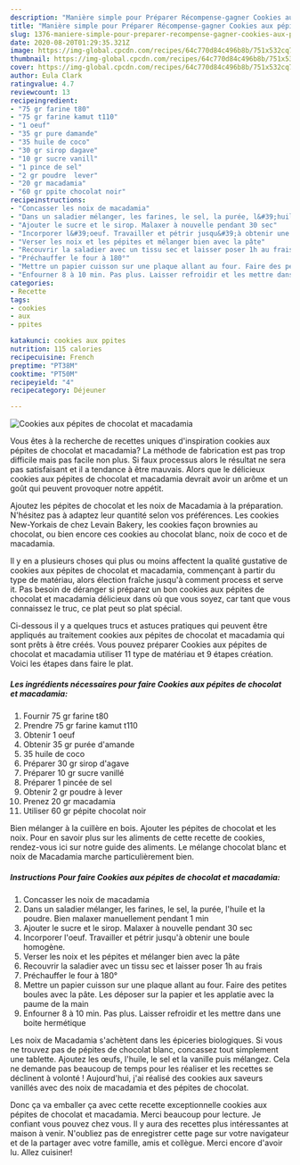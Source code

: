 ```yaml
---
description: "Manière simple pour Préparer Récompense-gagner Cookies aux pépites de chocolat et macadamia"
title: "Manière simple pour Préparer Récompense-gagner Cookies aux pépites de chocolat et macadamia"
slug: 1376-maniere-simple-pour-preparer-recompense-gagner-cookies-aux-pepites-de-chocolat-et-macadamia
date: 2020-08-20T01:29:35.321Z
image: https://img-global.cpcdn.com/recipes/64c770d84c496b8b/751x532cq70/cookies-aux-pepites-de-chocolat-et-macadamia-photo-principale-de-la-recette.jpg
thumbnail: https://img-global.cpcdn.com/recipes/64c770d84c496b8b/751x532cq70/cookies-aux-pepites-de-chocolat-et-macadamia-photo-principale-de-la-recette.jpg
cover: https://img-global.cpcdn.com/recipes/64c770d84c496b8b/751x532cq70/cookies-aux-pepites-de-chocolat-et-macadamia-photo-principale-de-la-recette.jpg
author: Eula Clark
ratingvalue: 4.7
reviewcount: 13
recipeingredient:
- "75 gr farine t80"
- "75 gr farine kamut t110"
- "1 oeuf"
- "35 gr pure damande"
- "35 huile de coco"
- "30 gr sirop dagave"
- "10 gr sucre vanill"
- "1 pince de sel"
- "2 gr poudre  lever"
- "20 gr macadamia"
- "60 gr ppite chocolat noir"
recipeinstructions:
- "Concasser les noix de macadamia"
- "Dans un saladier mélanger, les farines, le sel, la purée, l&#39;huile et la poudre. Bien malaxer manuellement pendant 1 min"
- "Ajouter le sucre et le sirop. Malaxer à nouvelle pendant 30 sec"
- "Incorporer l&#39;oeuf. Travailler et pétrir jusqu&#39;à obtenir une boule homogène."
- "Verser les noix et les pépites et mélanger bien avec la pâte"
- "Recouvrir la saladier avec un tissu sec et laisser poser 1h au frais"
- "Préchauffer le four à 180°"
- "Mettre un papier cuisson sur une plaque allant au four. Faire des petites boules avec la pâte. Les déposer sur la papier et les applatie avec la paume de la main"
- "Enfourner 8 à 10 min. Pas plus. Laisser refroidir et les mettre dans une boite hermétique"
categories:
- Recette
tags:
- cookies
- aux
- ppites

katakunci: cookies aux ppites 
nutrition: 115 calories
recipecuisine: French
preptime: "PT38M"
cooktime: "PT50M"
recipeyield: "4"
recipecategory: Déjeuner

---
```



![Cookies aux pépites de chocolat et macadamia](https://img-global.cpcdn.com/recipes/64c770d84c496b8b/751x532cq70/cookies-aux-pepites-de-chocolat-et-macadamia-photo-principale-de-la-recette.jpg)

Vous êtes à la recherche de recettes uniques d'inspiration cookies aux pépites de chocolat et macadamia? La méthode de fabrication est pas trop difficile mais pas facile non plus. Si faux processus alors le résultat ne sera pas satisfaisant et il a tendance à être mauvais. Alors que le délicieux cookies aux pépites de chocolat et macadamia devrait avoir un arôme et un goût qui peuvent provoquer notre appétit.

Ajoutez les pépites de chocolat et les noix de Macadamia à la préparation. N&#39;hésitez pas à adaptez leur quantité selon vos préférences. Les cookies New-Yorkais de chez Levain Bakery, les cookies façon brownies au chocolat, ou bien encore ces cookies au chocolat blanc, noix de coco et de macadamia.

Il y en a plusieurs choses qui plus ou moins affectent la qualité gustative de cookies aux pépites de chocolat et macadamia, commençant à partir du type de matériau, alors élection fraîche jusqu'à comment process et serve it. Pas besoin de déranger si préparez un bon cookies aux pépites de chocolat et macadamia délicieux dans où que vous soyez, car tant que vous connaissez le truc, ce plat peut so plat spécial.


Ci-dessous il y a quelques trucs et astuces pratiques qui peuvent être appliqués au traitement cookies aux pépites de chocolat et macadamia qui sont prêts à être créés. Vous pouvez préparer Cookies aux pépites de chocolat et macadamia utiliser 11 type de matériau et 9 étapes création. Voici les étapes dans faire le plat.

<!--inarticleads1-->

##### Les ingrédients nécessaires pour faire Cookies aux pépites de chocolat et macadamia:

1. Fournir 75 gr farine t80
1. Prendre 75 gr farine kamut t110
1. Obtenir 1 oeuf
1. Obtenir 35 gr purée d&#39;amande
1.  35 huile de coco
1. Préparer 30 gr sirop d&#39;agave
1. Préparer 10 gr sucre vanillé
1. Préparer 1 pincée de sel
1. Obtenir 2 gr poudre à lever
1. Prenez 20 gr macadamia
1. Utiliser 60 gr pépite chocolat noir


Bien mélanger à la cuillère en bois. Ajouter les pépites de chocolat et les noix. Pour en savoir plus sur les aliments de cette recette de cookies, rendez-vous ici sur notre guide des aliments. Le mélange chocolat blanc et noix de Macadamia marche particulièrement bien. 

<!--inarticleads2-->

##### Instructions Pour faire Cookies aux pépites de chocolat et macadamia:

1. Concasser les noix de macadamia
1. Dans un saladier mélanger, les farines, le sel, la purée, l&#39;huile et la poudre. Bien malaxer manuellement pendant 1 min
1. Ajouter le sucre et le sirop. Malaxer à nouvelle pendant 30 sec
1. Incorporer l&#39;oeuf. Travailler et pétrir jusqu&#39;à obtenir une boule homogène.
1. Verser les noix et les pépites et mélanger bien avec la pâte
1. Recouvrir la saladier avec un tissu sec et laisser poser 1h au frais
1. Préchauffer le four à 180°
1. Mettre un papier cuisson sur une plaque allant au four. Faire des petites boules avec la pâte. Les déposer sur la papier et les applatie avec la paume de la main
1. Enfourner 8 à 10 min. Pas plus. Laisser refroidir et les mettre dans une boite hermétique


Les noix de Macadamia s&#39;achètent dans les épiceries biologiques. Si vous ne trouvez pas de pépites de chocolat blanc, concassez tout simplement une tablette. Ajoutez les œufs, l&#39;huile, le sel et la vanille puis mélangez. Cela ne demande pas beaucoup de temps pour les réaliser et les recettes se déclinent à volonté ! Aujourd&#39;hui, j&#39;ai réalisé des cookies aux saveurs vanillés avec des noix de macadamia et des pépites de chocolat. 


Donc ça va emballer ça avec cette recette exceptionnelle cookies aux pépites de chocolat et macadamia. Merci beaucoup pour lecture. Je confiant vous pouvez chez vous. Il y aura des recettes plus  intéressantes at maison à venir. N'oubliez pas de enregistrer cette page sur votre navigateur et de la partager avec votre famille, amis et collègue. Merci encore d'avoir lu. Allez cuisiner!
